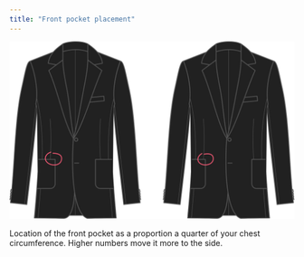 ```yaml
---
title: "Front pocket placement"
---
```


![Front pocket placement](frontpocketplacement.svg)

Location of the front pocket as a proportion a quarter of your chest circumference. Higher numbers move it more to the side.




